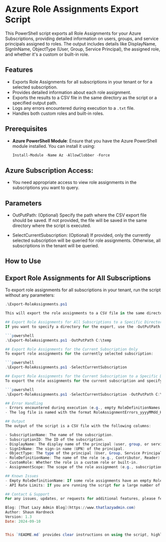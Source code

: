 # Azure Role Assignments Export Script

This PowerShell script exports all Role Assignments for your Azure Subscriptions, providing detailed information on users, groups, and service principals assigned to roles. The output includes details like DisplayName, SignInName, ObjectType (User, Group, Service Principal), the assigned role, and whether it's a custom or built-in role.

## Features
- Exports Role Assignments for all subscriptions in your tenant or for a selected subscription.
- Provides detailed information about each role assignment.
- Exports the results to a CSV file in the same directory as the script or a specified output path.
- Logs any errors encountered during execution to a `.txt` file.
- Handles both custom roles and built-in roles.
  
## Prerequisites
- **Azure PowerShell Module**: Ensure that you have the Azure PowerShell module installed. You can install it using:
  
  ```powershell
  Install-Module -Name Az -AllowClobber -Force

## Azure Subscription Access: 
 - You need appropriate access to view role assignments in the subscriptions you want to query.

## Parameters
- OutPutPath: (Optional) Specify the path where the CSV export file should be saved. If not provided, the file will be saved in the same directory where the script is executed.

- SelectCurrentSubscription: (Optional) If provided, only the currently selected subscription will be queried for role assignments. Otherwise, all subscriptions in the tenant will be queried.

## How to Use
## Export Role Assignments for All Subscriptions
To export role assignments for all subscriptions in your tenant, run the script without any parameters:

 ```powershell
.\Export-RoleAssignments.ps1

This will export the role assignments to a CSV file in the same directory where the script is executed.

## Export Role Assignments for All Subscriptions to a Specific Directory
If you want to specify a directory for the export, use the -OutPutPath parameter:

 ```powershell
.\Export-RoleAssignments.ps1 -OutPutPath C:\temp

## Export Role Assignments for the Current Subscription Only
To export role assignments for the currently selected subscription:

 ```powershell
.\Export-RoleAssignments.ps1 -SelectCurrentSubscription

## Export Role Assignments for the Current Subscription to a Specific Directory
To export the role assignments for the current subscription and specify the export directory:

 ```powershell
.\Export-RoleAssignments.ps1 -SelectCurrentSubscription -OutPutPath C:\temp

## Error Handling
 - Errors encountered during execution (e.g., empty RoleDefinitionNames or API issues) will be logged to a .txt file in the same directory where the script is executed.
 - The log file is named with the format RoleAssignmentErrors_yyyyMMdd_HHmmss.txt based on the time of execution.

## Output
The output of the script is a CSV file with the following columns:

 - SubscriptionName: The name of the subscription.
 - SubscriptionID: The ID of the subscription.
 - DisplayName: The display name of the principal (user, group, or service principal).
 - SignInName: The sign-in name (UPN) of the principal.
 - ObjectType: The type of the principal (User, Group, Service Principal).
 - RoleDefinitionName: The name of the role (e.g., Contributor, Reader).
 - CustomRole: Whether the role is a custom role or built-in.
 - AssignmentScope: The scope of the role assignment (e.g., subscription, resource group).

## Known Issues
 - Empty RoleDefinitionName: If some role assignments have an empty RoleDefinitionName, they will be skipped and logged in the error file.
 - API Rate Limits: If you are running the script for a large number of subscriptions or roles, you may encounter rate limit issues. Retry after some time if needed.

## Contact & Support
For any issues, updates, or requests for additional features, please feel free to contact Shaun Hardneck via:

Blog: [That Lazy Admin Blog](https://www.thatlazyadmin.com)
Author: Shaun Hardneck
Version: 1.3
Date: 2024-09-10


This `README.md` provides clear instructions on using the script, highlights its features, and offers guidance on how to run it with different options. It also covers error handling and outputs, making it easy for users to get started.

